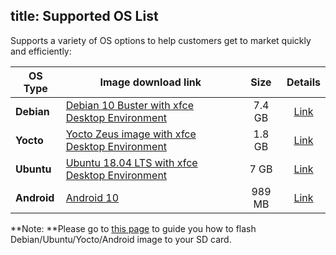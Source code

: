 title: Supported OS List
---

Supports a variety of OS options to help customers get to market quickly and efficiently:

| OS Type     | Image download link                                          |  Size  |          Details           |
| ----------- | ------------------------------------------------------------ | :----: | :------------------------: |
| **Debian**  | [Debian 10 Buster with xfce Desktop Environment ](https://hq0epm0west0us0storage.blob.core.windows.net/public/SMARC/LEC-PX30/Images/Debian/LEC-PX30-IPi-SMARC_Debian10_xfce_2v2_20200722.zip) | 7.4 GB | [Link](DebianImages.html)  |
| **Yocto**   | [Yocto Zeus image with xfce Desktop Environment](https://hq0epm0west0us0storage.blob.core.windows.net/public/SMARC/LEC-PX30/Images/Yocto/LEC-PX30-IPi-SMARC_Yocto-Zeus-v2.0_SD_20200623.zip) | 1.8 GB |  [Link](YoctoImages.html)  |
| **Ubuntu**  | [Ubuntu 18.04 LTS with xfce Desktop Environment](https://hq0epm0west0us0storage.blob.core.windows.net/public/SMARC/LEC-PX30/Images/Ubuntu/LEC-PX30-iPI-SMARC-Ubuntu-18.04-SDCard-2v1-20200729.zip) |  7 GB  | [Link](UbuntuImages.html)  |
| **Android** | [Android 10](https://hq0epm0west0us0storage.blob.core.windows.net/public/SMARC/LEC-PX30/Images/Android/LEC-PX30-IPI-SMARC_Android10_sdcard_2v4_20200805.zip) | 989 MB | [Link](AndroidImages.html) |



**Note: **Please go to [this page](HowToFlashImage.html) to guide you how to flash Debian/Ubuntu/Yocto/Android image to your SD card.

